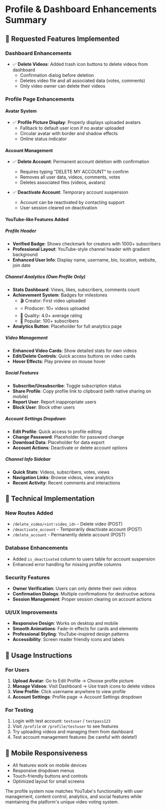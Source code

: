 # Profile & Dashboard Enhancements Summary

## 🎯 Requested Features Implemented

### Dashboard Enhancements
- ✅ **Delete Videos**: Added trash icon buttons to delete videos from dashboard
  - Confirmation dialog before deletion
  - Deletes video file and all associated data (votes, comments)
  - Only video owner can delete their videos

### Profile Page Enhancements

#### Avatar System
- ✅ **Profile Picture Display**: Properly displays uploaded avatars
  - Fallback to default user icon if no avatar uploaded
  - Circular avatar with border and shadow effects
  - Online status indicator

#### Account Management
- ✅ **Delete Account**: Permanent account deletion with confirmation
  - Requires typing "DELETE MY ACCOUNT" to confirm
  - Removes all user data, videos, comments, votes
  - Deletes associated files (videos, avatars)

- ✅ **Deactivate Account**: Temporary account suspension
  - Account can be reactivated by contacting support
  - User session cleared on deactivation

#### YouTube-like Features Added

##### Profile Header
- **Verified Badge**: Shows checkmark for creators with 1000+ subscribers
- **Professional Layout**: YouTube-style channel header with gradient background
- **Enhanced User Info**: Display name, username, bio, location, website, join date

##### Channel Analytics (Own Profile Only)
- **Stats Dashboard**: Views, likes, subscribers, comments count
- **Achievement System**: Badges for milestones
  - 🎬 Creator: First video uploaded
  - ⭐ Producer: 10+ videos uploaded  
  - 👑 Quality: 4.0+ average rating
  - 👥 Popular: 100+ subscribers
- **Analytics Button**: Placeholder for full analytics page

##### Video Management
- **Enhanced Video Cards**: Show detailed stats for own videos
- **Edit/Delete Controls**: Quick access buttons on video cards
- **Hover Effects**: Play preview on mouse hover

##### Social Features
- **Subscribe/Unsubscribe**: Toggle subscription status
- **Share Profile**: Copy profile link to clipboard (with native sharing on mobile)
- **Report User**: Report inappropriate users
- **Block User**: Block other users

##### Account Settings Dropdown
- **Edit Profile**: Quick access to profile editing
- **Change Password**: Placeholder for password change
- **Download Data**: Placeholder for data export
- **Account Actions**: Deactivate or delete account options

##### Channel Info Sidebar
- **Quick Stats**: Videos, subscribers, votes, views
- **Navigation Links**: Browse videos, view analytics
- **Recent Activity**: Recent comments and interactions

## 🔧 Technical Implementation

### New Routes Added
- `/delete_video/<int:video_id>` - Delete video (POST)
- `/deactivate_account` - Temporarily deactivate account (POST) 
- `/delete_account` - Permanently delete account (POST)

### Database Enhancements
- Added `is_deactivated` column to users table for account suspension
- Enhanced error handling for missing profile columns

### Security Features
- **Owner Verification**: Users can only delete their own videos
- **Confirmation Dialogs**: Multiple confirmations for destructive actions
- **Session Management**: Proper session clearing on account actions

### UI/UX Improvements
- **Responsive Design**: Works on desktop and mobile
- **Smooth Animations**: Fade-in effects for cards and elements
- **Professional Styling**: YouTube-inspired design patterns
- **Accessibility**: Screen reader friendly icons and labels

## 🚀 Usage Instructions

### For Users
1. **Upload Avatar**: Go to Edit Profile → Choose profile picture
2. **Manage Videos**: Visit Dashboard → Use trash icons to delete videos
3. **View Profile**: Click username anywhere to view profile
4. **Account Settings**: Profile page → Account Settings dropdown

### For Testing
1. Login with test account: `testuser` / `testpass123`
2. Visit `/profile` or `/profile/testuser` to see features
3. Try uploading videos and managing them from dashboard
4. Test account management features (be careful with delete!)

## 📱 Mobile Responsiveness
- All features work on mobile devices
- Responsive dropdown menus
- Touch-friendly buttons and controls
- Optimized layout for small screens

The profile system now matches YouTube's functionality with user management, content control, analytics, and social features while maintaining the platform's unique video voting system.
